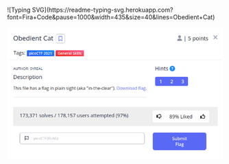 

<br>
![Typing SVG](https://readme-typing-svg.herokuapp.com?font=Fira+Code&pause=1000&width=435&size=40&lines=Obedient+Cat)

![Challenge Description](Screenshot_2023-04-20_15-12-30.png)

